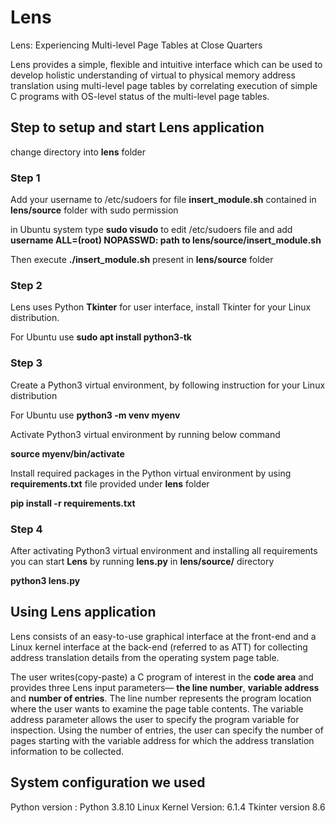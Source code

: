 # Lens
Lens: Experiencing Multi-level Page Tables at Close Quarters

Lens provides a simple, flexible and intuitive interface which can be used to develop holistic understanding of virtual to physical memory address translation using multi-level page tables by correlating execution of simple C programs with OS-level status of the multi-level page tables.

## Step to setup and start Lens application

change directory into **lens** folder
### Step 1
Add your username to /etc/sudoers for file **insert\_module.sh** contained in **lens/source** folder with sudo permission

in Ubuntu system type **sudo visudo** to edit  /etc/sudoers file and add **username ALL=(root) NOPASSWD: path to lens/source/insert\_module.sh**

Then execute **./insert_module.sh** present in **lens/source** folder

### Step 2
Lens uses Python **Tkinter** for user interface, install Tkinter for your Linux distribution.

For Ubuntu use **sudo apt install python3-tk**

### Step 3
Create a Python3 virtual environment, by following instruction for your Linux distribution

For Ubuntu use **python3 -m venv myenv**

Activate Python3 virtual environment by running below command

**source myenv/bin/activate**

Install required packages in the Python virtual environment by using **requirements.txt** file provided under **lens** folder

**pip install -r requirements.txt**

### Step 4
After activating Python3 virtual environment and installing all requirements you can start **Lens** by running **lens.py** in **lens/source/** directory

**python3 lens.py**

## Using Lens application
Lens consists of an easy-to-use graphical interface at the front-end and a Linux kernel interface at the back-end (referred to as ATT) for collecting
address translation details from the operating system page table.

The user writes(copy-paste) a C program of interest in the **code area** and provides three Lens input parameters— **the line number**, **variable address** and **number of entries**. The line number represents the program location where the user wants to examine the page table contents. The variable address parameter allows the user to specify the program variable for inspection. Using the number of entries, the user can specify the number of pages starting with the variable address for which the address translation information to be collected. 

## System configuration we used
Python version : Python 3.8.10
Linux Kernel Version: 6.1.4
Tkinter version 8.6
